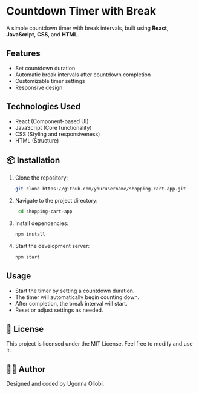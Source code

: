 # Countdown Timer with Break

A simple countdown timer with break intervals, built using **React**, **JavaScript**, **CSS**, and **HTML**.

## Features

- Set countdown duration
- Automatic break intervals after countdown completion
- Customizable timer settings
- Responsive design

## Technologies Used

- React (Component-based UI)
- JavaScript (Core functionality)
- CSS (Styling and responsiveness)
- HTML (Structure)

## 📦 Installation

1. Clone the repository:
   ```sh
   git clone https://github.com/yourusername/shopping-cart-app.git
   ```
2. Navigate to the project directory:
   ```sh
    cd shopping-cart-app
   ```
3. Install dependencies:
   ```sh
   npm install
   ```
4. Start the development server:
   ```sh
   npm start
   ```

## Usage

- Start the timer by setting a countdown duration.
- The timer will automatically begin counting down.
- After completion, the break interval will start.
- Reset or adjust settings as needed.

## 📝 License

This project is licensed under the MIT License. Feel free to modify and use it.

## 👨‍💻 Author

Designed and coded by Ugonna Oliobi.

